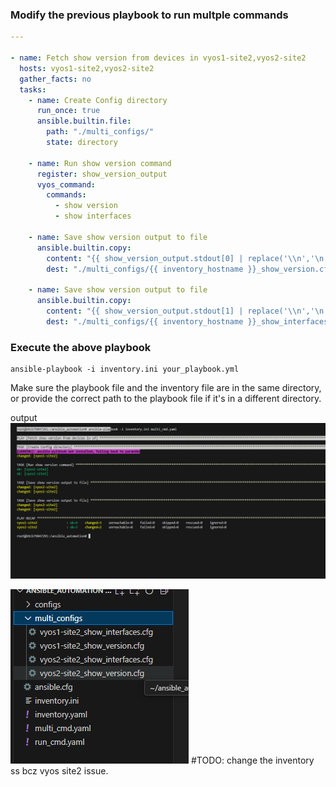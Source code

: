 ### Modify the previous playbook to run multple commands

```yaml
---

- name: Fetch show version from devices in vyos1-site2,vyos2-site2
  hosts: vyos1-site2,vyos2-site2
  gather_facts: no
  tasks:
    - name: Create Config directory
      run_once: true
      ansible.builtin.file:
        path: "./multi_configs/"
        state: directory

    - name: Run show version command
      register: show_version_output
      vyos_command:
        commands:
          - show version
          - show interfaces

    - name: Save show version output to file
      ansible.builtin.copy:
        content: "{{ show_version_output.stdout[0] | replace('\\n','\n')}}"
        dest: "./multi_configs/{{ inventory_hostname }}_show_version.cfg"
    
    - name: Save show version output to file
      ansible.builtin.copy:
        content: "{{ show_version_output.stdout[1] | replace('\\n','\n')}}"
        dest: "./multi_configs/{{ inventory_hostname }}_show_interfaces.cfg"


```

### Execute the above playbook

```
ansible-playbook -i inventory.ini your_playbook.yml
```

Make sure the playbook file and the inventory file are in the same directory, or provide the correct path to the playbook file if it's in a different directory.

output
![alt text](image-29.png)


![alt text](image-30.png)
#TODO: change the inventory ss bcz vyos site2 issue.